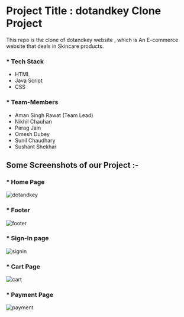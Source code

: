 # Project Title : dotandkey Clone Project

This repo is the clone of dotandkey website , which is An E-commerce website that deals in Skincare products.

### * Tech Stack

- HTML
- Java Script
- CSS


### * Team-Members

- Aman Singh Rawat (Team Lead)
- Nikhil Chauhan
- Parag Jain
- Omesh Dubey
- Sunil Chaudhary
- Sushant Shekhar


## Some Screenshots of our Project :-

### * Home Page 

![dotandkey](https://user-images.githubusercontent.com/103629917/191197195-5657db2a-f425-4c50-89ab-8aa53144beac.png)

### * Footer 

![footer](https://user-images.githubusercontent.com/103629917/191197290-3395496d-10bc-4a0d-b613-51a9d195ba3a.png)

### * Sign-In page

![signin](https://user-images.githubusercontent.com/103629917/191197534-029e5c24-bbbb-4c74-a040-5f5edca4ce06.png)

### * Cart Page

![cart](https://user-images.githubusercontent.com/103629917/195595289-963a1413-8532-4279-9366-049c7ec5dadd.png)

### * Payment Page

![payment](https://user-images.githubusercontent.com/103629917/195595206-997a2f29-06a4-46c7-9af7-360d58676d9e.png)



